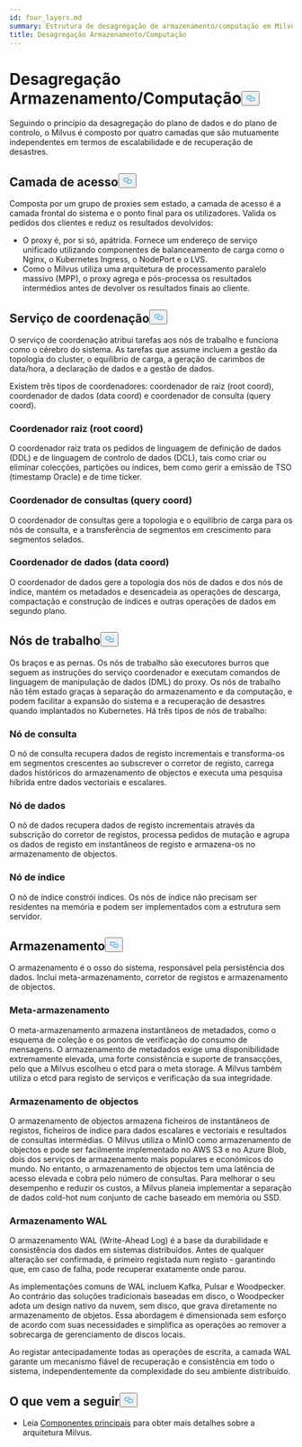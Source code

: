 ```yaml
---
id: four_layers.md
summary: Estrutura de desagregação de armazenamento/computação em Milvus.
title: Desagregação Armazenamento/Computação
---
```

<h1 id="StorageComputing-Disaggregation" class="common-anchor-header">Desagregação Armazenamento/Computação<button data-href="#StorageComputing-Disaggregation" class="anchor-icon" translate="no">
      <svg translate="no"
        aria-hidden="true"
        focusable="false"
        height="20"
        version="1.1"
        viewBox="0 0 16 16"
        width="16"
      >
        <path
          fill="#0092E4"
          fill-rule="evenodd"
          d="M4 9h1v1H4c-1.5 0-3-1.69-3-3.5S2.55 3 4 3h4c1.45 0 3 1.69 3 3.5 0 1.41-.91 2.72-2 3.25V8.59c.58-.45 1-1.27 1-2.09C10 5.22 8.98 4 8 4H4c-.98 0-2 1.22-2 2.5S3 9 4 9zm9-3h-1v1h1c1 0 2 1.22 2 2.5S13.98 12 13 12H9c-.98 0-2-1.22-2-2.5 0-.83.42-1.64 1-2.09V6.25c-1.09.53-2 1.84-2 3.25C6 11.31 7.55 13 9 13h4c1.45 0 3-1.69 3-3.5S14.5 6 13 6z"
        ></path>
      </svg>
    </button></h1><p>Seguindo o princípio da desagregação do plano de dados e do plano de controlo, o Milvus é composto por quatro camadas que são mutuamente independentes em termos de escalabilidade e de recuperação de desastres.</p>
<h2 id="Access-layer" class="common-anchor-header">Camada de acesso<button data-href="#Access-layer" class="anchor-icon" translate="no">
      <svg translate="no"
        aria-hidden="true"
        focusable="false"
        height="20"
        version="1.1"
        viewBox="0 0 16 16"
        width="16"
      >
        <path
          fill="#0092E4"
          fill-rule="evenodd"
          d="M4 9h1v1H4c-1.5 0-3-1.69-3-3.5S2.55 3 4 3h4c1.45 0 3 1.69 3 3.5 0 1.41-.91 2.72-2 3.25V8.59c.58-.45 1-1.27 1-2.09C10 5.22 8.98 4 8 4H4c-.98 0-2 1.22-2 2.5S3 9 4 9zm9-3h-1v1h1c1 0 2 1.22 2 2.5S13.98 12 13 12H9c-.98 0-2-1.22-2-2.5 0-.83.42-1.64 1-2.09V6.25c-1.09.53-2 1.84-2 3.25C6 11.31 7.55 13 9 13h4c1.45 0 3-1.69 3-3.5S14.5 6 13 6z"
        ></path>
      </svg>
    </button></h2><p>Composta por um grupo de proxies sem estado, a camada de acesso é a camada frontal do sistema e o ponto final para os utilizadores. Valida os pedidos dos clientes e reduz os resultados devolvidos:</p>
<ul>
<li>O proxy é, por si só, apátrida. Fornece um endereço de serviço unificado utilizando componentes de balanceamento de carga como o Nginx, o Kubernetes Ingress, o NodePort e o LVS.</li>
<li>Como o Milvus utiliza uma arquitetura de processamento paralelo massivo (MPP), o proxy agrega e pós-processa os resultados intermédios antes de devolver os resultados finais ao cliente.</li>
</ul>
<h2 id="Coordinator-service" class="common-anchor-header">Serviço de coordenação<button data-href="#Coordinator-service" class="anchor-icon" translate="no">
      <svg translate="no"
        aria-hidden="true"
        focusable="false"
        height="20"
        version="1.1"
        viewBox="0 0 16 16"
        width="16"
      >
        <path
          fill="#0092E4"
          fill-rule="evenodd"
          d="M4 9h1v1H4c-1.5 0-3-1.69-3-3.5S2.55 3 4 3h4c1.45 0 3 1.69 3 3.5 0 1.41-.91 2.72-2 3.25V8.59c.58-.45 1-1.27 1-2.09C10 5.22 8.98 4 8 4H4c-.98 0-2 1.22-2 2.5S3 9 4 9zm9-3h-1v1h1c1 0 2 1.22 2 2.5S13.98 12 13 12H9c-.98 0-2-1.22-2-2.5 0-.83.42-1.64 1-2.09V6.25c-1.09.53-2 1.84-2 3.25C6 11.31 7.55 13 9 13h4c1.45 0 3-1.69 3-3.5S14.5 6 13 6z"
        ></path>
      </svg>
    </button></h2><p>O serviço de coordenação atribui tarefas aos nós de trabalho e funciona como o cérebro do sistema. As tarefas que assume incluem a gestão da topologia do cluster, o equilíbrio de carga, a geração de carimbos de data/hora, a declaração de dados e a gestão de dados.</p>
<p>Existem três tipos de coordenadores: coordenador de raiz (root coord), coordenador de dados (data coord) e coordenador de consulta (query coord).</p>
<h3 id="Root-coordinator-root-coord" class="common-anchor-header">Coordenador raiz (root coord)</h3><p>O coordenador raiz trata os pedidos de linguagem de definição de dados (DDL) e de linguagem de controlo de dados (DCL), tais como criar ou eliminar colecções, partições ou índices, bem como gerir a emissão de TSO (timestamp Oracle) e de time ticker.</p>
<h3 id="Query-coordinator-query-coord" class="common-anchor-header">Coordenador de consultas (query coord)</h3><p>O coordenador de consultas gere a topologia e o equilíbrio de carga para os nós de consulta, e a transferência de segmentos em crescimento para segmentos selados.</p>
<h3 id="Data-coordinator-data-coord" class="common-anchor-header">Coordenador de dados (data coord)</h3><p>O coordenador de dados gere a topologia dos nós de dados e dos nós de índice, mantém os metadados e desencadeia as operações de descarga, compactação e construção de índices e outras operações de dados em segundo plano.</p>
<h2 id="Worker-nodes" class="common-anchor-header">Nós de trabalho<button data-href="#Worker-nodes" class="anchor-icon" translate="no">
      <svg translate="no"
        aria-hidden="true"
        focusable="false"
        height="20"
        version="1.1"
        viewBox="0 0 16 16"
        width="16"
      >
        <path
          fill="#0092E4"
          fill-rule="evenodd"
          d="M4 9h1v1H4c-1.5 0-3-1.69-3-3.5S2.55 3 4 3h4c1.45 0 3 1.69 3 3.5 0 1.41-.91 2.72-2 3.25V8.59c.58-.45 1-1.27 1-2.09C10 5.22 8.98 4 8 4H4c-.98 0-2 1.22-2 2.5S3 9 4 9zm9-3h-1v1h1c1 0 2 1.22 2 2.5S13.98 12 13 12H9c-.98 0-2-1.22-2-2.5 0-.83.42-1.64 1-2.09V6.25c-1.09.53-2 1.84-2 3.25C6 11.31 7.55 13 9 13h4c1.45 0 3-1.69 3-3.5S14.5 6 13 6z"
        ></path>
      </svg>
    </button></h2><p>Os braços e as pernas. Os nós de trabalho são executores burros que seguem as instruções do serviço coordenador e executam comandos de linguagem de manipulação de dados (DML) do proxy. Os nós de trabalho não têm estado graças à separação do armazenamento e da computação, e podem facilitar a expansão do sistema e a recuperação de desastres quando implantados no Kubernetes. Há três tipos de nós de trabalho:</p>
<h3 id="Query-node" class="common-anchor-header">Nó de consulta</h3><p>O nó de consulta recupera dados de registo incrementais e transforma-os em segmentos crescentes ao subscrever o corretor de registo, carrega dados históricos do armazenamento de objectos e executa uma pesquisa híbrida entre dados vectoriais e escalares.</p>
<h3 id="Data-node" class="common-anchor-header">Nó de dados</h3><p>O nó de dados recupera dados de registo incrementais através da subscrição do corretor de registos, processa pedidos de mutação e agrupa os dados de registo em instantâneos de registo e armazena-os no armazenamento de objectos.</p>
<h3 id="Index-node" class="common-anchor-header">Nó de índice</h3><p>O nó de índice constrói índices.  Os nós de índice não precisam ser residentes na memória e podem ser implementados com a estrutura sem servidor.</p>
<h2 id="Storage" class="common-anchor-header">Armazenamento<button data-href="#Storage" class="anchor-icon" translate="no">
      <svg translate="no"
        aria-hidden="true"
        focusable="false"
        height="20"
        version="1.1"
        viewBox="0 0 16 16"
        width="16"
      >
        <path
          fill="#0092E4"
          fill-rule="evenodd"
          d="M4 9h1v1H4c-1.5 0-3-1.69-3-3.5S2.55 3 4 3h4c1.45 0 3 1.69 3 3.5 0 1.41-.91 2.72-2 3.25V8.59c.58-.45 1-1.27 1-2.09C10 5.22 8.98 4 8 4H4c-.98 0-2 1.22-2 2.5S3 9 4 9zm9-3h-1v1h1c1 0 2 1.22 2 2.5S13.98 12 13 12H9c-.98 0-2-1.22-2-2.5 0-.83.42-1.64 1-2.09V6.25c-1.09.53-2 1.84-2 3.25C6 11.31 7.55 13 9 13h4c1.45 0 3-1.69 3-3.5S14.5 6 13 6z"
        ></path>
      </svg>
    </button></h2><p>O armazenamento é o osso do sistema, responsável pela persistência dos dados. Inclui meta-armazenamento, corretor de registos e armazenamento de objectos.</p>
<h3 id="Meta-storage" class="common-anchor-header">Meta-armazenamento</h3><p>O meta-armazenamento armazena instantâneos de metadados, como o esquema de coleção e os pontos de verificação do consumo de mensagens. O armazenamento de metadados exige uma disponibilidade extremamente elevada, uma forte consistência e suporte de transacções, pelo que a Milvus escolheu o etcd para o meta storage. A Milvus também utiliza o etcd para registo de serviços e verificação da sua integridade.</p>
<h3 id="Object-storage" class="common-anchor-header">Armazenamento de objectos</h3><p>O armazenamento de objectos armazena ficheiros de instantâneos de registos, ficheiros de índice para dados escalares e vectoriais e resultados de consultas intermédias. O Milvus utiliza o MinIO como armazenamento de objectos e pode ser facilmente implementado no AWS S3 e no Azure Blob, dois dos serviços de armazenamento mais populares e económicos do mundo. No entanto, o armazenamento de objectos tem uma latência de acesso elevada e cobra pelo número de consultas. Para melhorar o seu desempenho e reduzir os custos, a Milvus planeia implementar a separação de dados cold-hot num conjunto de cache baseado em memória ou SSD.</p>
<h3 id="WAL-storage" class="common-anchor-header">Armazenamento WAL</h3><p>O armazenamento WAL (Write-Ahead Log) é a base da durabilidade e consistência dos dados em sistemas distribuídos. Antes de qualquer alteração ser confirmada, é primeiro registada num registo - garantindo que, em caso de falha, pode recuperar exatamente onde parou.</p>
<p>As implementações comuns de WAL incluem Kafka, Pulsar e Woodpecker. Ao contrário das soluções tradicionais baseadas em disco, o Woodpecker adota um design nativo da nuvem, sem disco, que grava diretamente no armazenamento de objetos. Essa abordagem é dimensionada sem esforço de acordo com suas necessidades e simplifica as operações ao remover a sobrecarga de gerenciamento de discos locais.</p>
<p>Ao registar antecipadamente todas as operações de escrita, a camada WAL garante um mecanismo fiável de recuperação e consistência em todo o sistema, independentemente da complexidade do seu ambiente distribuído.</p>
<h2 id="Whats-next" class="common-anchor-header">O que vem a seguir<button data-href="#Whats-next" class="anchor-icon" translate="no">
      <svg translate="no"
        aria-hidden="true"
        focusable="false"
        height="20"
        version="1.1"
        viewBox="0 0 16 16"
        width="16"
      >
        <path
          fill="#0092E4"
          fill-rule="evenodd"
          d="M4 9h1v1H4c-1.5 0-3-1.69-3-3.5S2.55 3 4 3h4c1.45 0 3 1.69 3 3.5 0 1.41-.91 2.72-2 3.25V8.59c.58-.45 1-1.27 1-2.09C10 5.22 8.98 4 8 4H4c-.98 0-2 1.22-2 2.5S3 9 4 9zm9-3h-1v1h1c1 0 2 1.22 2 2.5S13.98 12 13 12H9c-.98 0-2-1.22-2-2.5 0-.83.42-1.64 1-2.09V6.25c-1.09.53-2 1.84-2 3.25C6 11.31 7.55 13 9 13h4c1.45 0 3-1.69 3-3.5S14.5 6 13 6z"
        ></path>
      </svg>
    </button></h2><ul>
<li>Leia <a href="/docs/pt/main_components.md">Componentes principais</a> para obter mais detalhes sobre a arquitetura Milvus.</li>
</ul>
